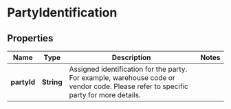 
# PartyIdentification

## Properties
Name | Type | Description | Notes
------------ | ------------- | ------------- | -------------
**partyId** | **String** | Assigned identification for the party. For example, warehouse code or vendor code. Please refer to specific party for more details. | 



